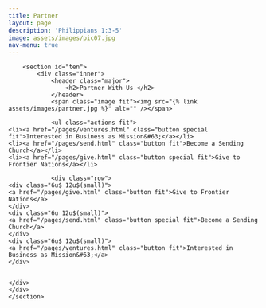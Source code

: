 ```yaml
---
title: Partner
layout: page
description: 'Philippians 1:3-5'
image: assets/images/pic07.jpg
nav-menu: true
---
```

<div id="main" class="alt">

        <section id="ten">
            <div class="inner">
                <header class="major">
                    <h2>Partner With Us </h2>
                </header>
				<span class="image fit"><img src="{% link assets/images/partner.jpg %}" alt="" /></span>
				
				<ul class="actions fit">
	<li><a href="/pages/ventures.html" class="button special fit">Interested in Business as Mission&#63;</a></li>
	<li><a href="/pages/send.html" class="button fit">Become a Sending Church</a></li>
	<li><a href="/pages/give.html" class="button special fit">Give to Frontier Nations</a></li>
</ul>
				
				<div class="row">
	<div class="6u$ 12u$(small)">
	<a href="/pages/give.html" class="button fit">Give to Frontier Nations</a>
	</div>
	<div class="6u 12u$(small)">		
	<a href="/pages/send.html" class="button special fit">Become a Sending Church</a>
	</div>
    <div class="6u$ 12u$(small)">
	<a href="/pages/ventures.html" class="button fit">Interested in Business as Mission&#63;</a>
	</div>
		

    </div>
    </div>
    </section>

</div>